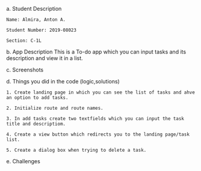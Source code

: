 a. Student Description

    Name: Almira, Anton A.

    Student Number: 2019-08023

    Section: C-1L

b. App Description
This is a To-do app which you can input tasks and its description and view it in a list.

c. Screenshots

d. Things you did in the code (logic,solutions)

    1. Create landing page in which you can see the list of tasks and ahve an option to add tasks.

    2. Initialize route and route names.

    3. In add tasks create two textfields which you can input the task title and descriptiom. 

    4. Create a view button which redirects you to the landing page/task list.

    5. Create a dialog box when trying to delete a task.

e. Challenges
